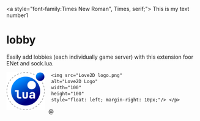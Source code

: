 <a style="font-family:Times New Roman", Times, serif;"> This is my text number1 </a>

# lobby
Easily add lobbies (each individually game server) with this extension foor ENet and sock.lua.


 <p> <img src="GradientLua Logo.png"
     alt="Gradient Lua Logo"
     width="100"
     height="100"
     style="float: left; margin-right: 10px;" /> 
 
     <img src="Love2D logo.png"
     alt="Love2D Logo"
     width="100"
     height="100"
     style="float: left; margin-right: 10px;"/> </p>
    
@
     


